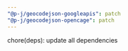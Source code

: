 ```yaml
---
"@p-j/geocodejson-googleapis": patch
"@p-j/geocodejson-opencage": patch
---
```


chore(deps): update all dependencies
